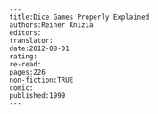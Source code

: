 
    ---
    title:Dice Games Properly Explained
    authors:Reiner Knizia
    editors:
    translator:
    date:2012-08-01
    rating:
    re-read:
    pages:226
    non-fiction:TRUE
    comic:
    published:1999
    ---

    